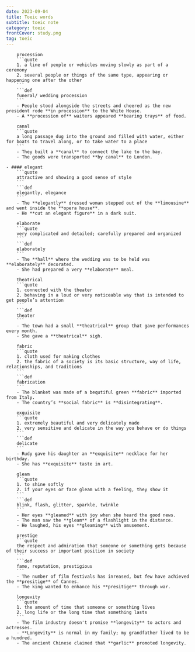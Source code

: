 ```yaml
---
date: 2023-09-04
title: Toeic words
subtitle: toeic note
category: toeic
frontCover: study.png
tag: toeic
---
```


```vocabulary
    procession
    ```quote
    1. a line of people or vehicles moving slowly as part of a ceremony
    2. several people or things of the same type, appearing or happening one after the other
    ```
    ```def
    funeral/ wedding procession
    ```
    - People stood alongside the streets and cheered as the new president rode **in procession** to the White House.
    - A **procession of** waiters appeared **bearing trays** of food.
```

```vocabulary
    canal
    ```quote
    a long passage dug into the ground and filled with water, either for boats to travel along, or to take water to a place
    ```
    - They built a **canal** to connect the lake to the bay.
    - The goods were transported **by canal** to London.
```

```vocabulary
- #### elegant
    ```quote
    attractive and showing a good sense of style
    ```
    ```def
    elegantly, elegance
    ```
    - The **elegantly** dressed woman stepped out of the **limousine** and went inside the **opera house**.
    - He **cut an elegant figure** in a dark suit.
```

```vocabulary
    elaborate
    ```quote
    very complicated and detailed; carefully prepared and organized
    ```
    ```def
    elaborately
    ```
    - The **hall** where the wedding was to be held was **elaborately** decorated.
    - She had prepared a very **elaborate** meal.
```
 
```vocabulary
    theatrical
    ```quote
    1. connected with the theater
    2. behaving in a loud or very noticeable way that is intended to get people’s attention
    ```
    ```def
    theater
    ```
    - The town had a small **theatrical** group that gave performances every month.
    - She gave a **theatrical** sigh.
```

```vocabulary
    fabric
    ```quote
    1. cloth used for making clothes
    2. the fabric of a society is its basic structure, way of life, relationships, and traditions
    ```
    ```def
    fabrication
    ```
    - The blanket was made of a bequtiful green **fabric** imported from Italy.
    - The country’s **social fabric** is **disintegrating**.
```

```vocabulary
    exquisite
    ```quote
    1. extremely beautiful and very delicately made
    2. very sensitive and delicate in the way you behave or do things
    ```
    ```def
    delicate
    ```
    - Rudy gave his daughter an **exquisite** necklace for her birthday.
    - She has **exquisite** taste in art.
```

```vocabulary
    gleam
    ```quote
    1. to shine softly
    2. if your eyes or face gleam with a feeling, they show it
    ```
    ```def
    blink, flash, glitter, sparkle, twinkle
    ```
    - Her eyes **gleamed** with joy when she heard the good news.
    - The man saw the **gleam** of a flashlight in the distance.
    - He laughed, his eyes **gleaming** with amusement.
```

```vocabulary
    prestige
    ```quote
    the respect and admiration that someone or something gets because of their success or important position in society
    ```
    ```def
    fame, reputation, prestigious
    ```
    - The number of film festivals has inreased, but few have achieved the **presitige** of Cannes.
    - The king wanted to enhance his **presitige** through war.
```

```vocabulary
    longevity
    ```quote
    1. the amount of time that someone or something lives
    2. long life or the long time that something lasts
    ```
    - The film industry doesn't promise **longevity** to actors and actresses.
    - **Longevity** is normal in my family; my grandfather lived to be a hundred.
    - The ancient Chinese claimed that **garlic** promoted longevity.
```
